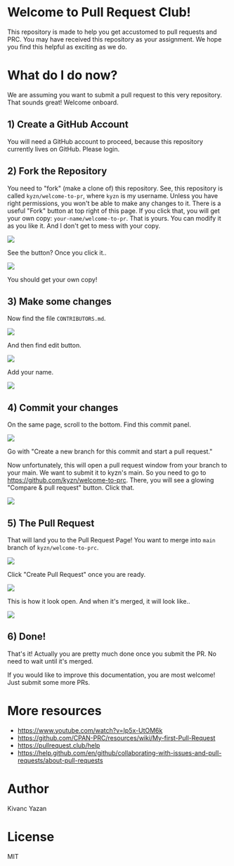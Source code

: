 # Welcome to Pull Request Club!

This repository is made to help you get accustomed to pull requests and PRC. You may have received this repository as your assignment. We hope you find this helpful as exciting as we do.

# What do I do now?

We are assuming you want to submit a pull request to this very repository. That sounds great! Welcome onboard.

## 1) Create a GitHub Account

You will need a GitHub account to proceed, because this repository currently lives on GitHub. Please login.

## 2) Fork the Repository

You need to "fork" (make a clone of) this repository. See, this repository is called `kyzn/welcome-to-pr`, where `kyzn` is my username. Unless you have right permissions, you won't be able to make any changes to it. There is a useful "Fork" button at top right of this page. If you click that, you will get your own copy: `your-name/welcome-to-pr`. That is yours. You can modify it as you like it. And I don't get to mess with your copy.

![](/images/01-fork.jpg)

See the button? Once you click it..


![](/images/02-forked.jpg)

You should get your own copy!

## 3) Make some changes

Now find the file `CONTRIBUTORS.md`.

![](/images/03-filename.jpg)

And then find edit button.

![](/images/04-edit.jpg)

Add your name.

![](/images/05-edited.jpg)

## 4) Commit your changes

On the same page, scroll to the bottom. Find this commit panel.

![](/images/06-branch.jpg)

Go with "Create a new branch for this commit and start a pull request."

Now unfortunately, this will open a pull request window from your branch to your main. We want to submit it to kyzn's main. So you need to go to https://github.com/kyzn/welcome-to-prc. There, you will see a glowing "Compare & pull request" button. Click that.

![](/images/07-button.jpg)

## 5) The Pull Request

That will land you to the Pull Request Page! You want to merge into `main` branch of `kyzn/welcome-to-prc`.

![](/images/08-pr.jpg)

Click "Create Pull Request" once you are ready.

![](/images/09-pr-open.jpg)

This is how it look open. And when it's merged, it will look like..

![](/images/10-pr-merged.jpg)

## 6) Done!

That's it! Actually you are pretty much done once you submit the PR. No need to wait until it's merged.

If you would like to improve this documentation, you are most welcome! Just submit some more PRs.

# More resources

- https://www.youtube.com/watch?v=Ip5x-UtOM6k
- https://github.com/CPAN-PRC/resources/wiki/My-first-Pull-Request
- https://pullrequest.club/help
- https://help.github.com/en/github/collaborating-with-issues-and-pull-requests/about-pull-requests

# Author

Kivanc Yazan

# License

MIT

